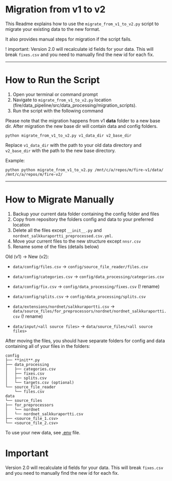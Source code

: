# Migration from v1 to v2

This Readme explains how to use the `migrate_from_v1_to_v2.py` script to migrate your existing data to the new format.

It also provides manual steps for migration if the script fails.

! important: Version 2.0 will recalculate id fields for your data. This will break `fixes.csv` and you need to manually find the new id for each fix.

---

# How to Run the Script

1. Open your terminal or command prompt
2. Navigate to `migrate_from_v1_to_v2.py` location (fire/data_pipeline/src/data_processing/migration_scripts).
3. Run the script with the following command

Please note that the migration happens from v1 **data** folder to a new base dir. After migration the new base dir will contain data and config folders.

```shell
python migrate_from_v1_to_v2.py v1_data_dir v2_base_dir
```

Replace `v1_data_dir` with the path to your old data directory and `v2_base_dir` with the path to the new base directory.

Example:

```shell
python python migrate_from_v1_to_v2.py /mnt/c/a/repos/m/fire-v1/data/ /mnt/c/a/repos/m/fire-v2/
```

---

# How to Migrate Manually

1. Backup your current data folder containing the config folder and files
2. Copy from repository the folders config and data to your preferred location
3. Delete all the files except `__init__.py` and `nordnet_salkkuraportti_preprocessed.csv.yml`.
4. Move your current files to the new structure except `nnsr.csv`
5. Rename some of the files (details below)

Old (v1) -> New (v2):

- `data/config/files.csv` -> `config/source_file_reader/files.csv`

- `data/config/categories.csv` -> `config/data_processing/categories.csv`
- `data/config/fix.csv` -> `config/data_processing/fixes.csv` (! rename)
- `data/config/splits.csv` -> `config/data_processing/splits.csv`

- `data/extensions/nordnet/salkkuraportti.csv` -> `data/source_files/for_preprocessors/nordnet/nordnet_salkkuraportti.csv` (! rename)
- `data/input/<all source files>` -> `data/source_files/<all source files>`

After moving the files, you should have separate folders for config and data containing all of your files in the folders:

```
config
├── **init**.py
├── data_processing
│   ├── categories.csv
│   ├── fixes.csv
│   ├── splits.csv
│   └── targets.csv (optional)
└── source_file_reader
    └── files.csv
data
└── source_files
├── for_preprocessors
│   └── nordnet
│   └── nordnet_salkkuraportti.csv
├── <source_file_1.csv>
└── <source_file_2.csv>
```

To use your new data, see [.env](../../../#env) file.

# Important

Version 2.0 will recalculate id fields for your data. This will break `fixes.csv` and you need to manually find the new id for each fix.

